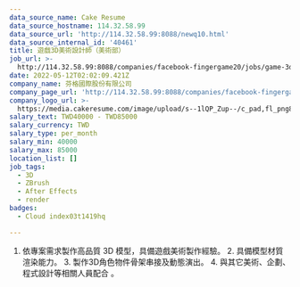 ```yaml
---
data_source_name: Cake Resume
data_source_hostname: 114.32.58.99
data_source_url: 'http://114.32.58.99:8088/newq10.html'
data_source_internal_id: '40461'
title: 遊戲3D美術設計師（美術部）
job_url: >-
  http://114.32.58.99:8088/companies/facebook-fingergame20/jobs/game-3d-artist-art-department
date: 2022-05-12T02:02:09.421Z
company_name: 芬格國際股份有限公司
company_page_url: 'http://114.32.58.99:8088/companies/facebook-fingergame20'
company_logo_url: >-
  https://media.cakeresume.com/image/upload/s--1lQP_Zup--/c_pad,fl_png8,h_200,w_200/v1636359796/syoqurpvqalunvk7rknc.png
salary_text: TWD40000 - TWD85000
salary_currency: TWD
salary_type: per_month
salary_min: 40000
salary_max: 85000
location_list: []
job_tags:
  - 3D
  - ZBrush
  - After Effects
  - render
badges:
  - Cloud index03t1419hq

---
```


1. 依專案需求製作高品質 3D 模型，具備遊戲美術製作經驗。 2. 具備模型材質渲染能力。 3. 製作3D角色物件骨架串接及動態演出。 4. 與其它美術、企劃、程式設計等相關人員配合 。